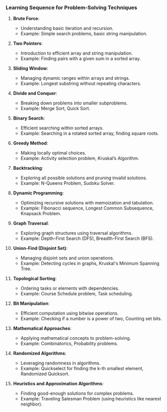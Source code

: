 ### Learning Sequence for Problem-Solving Techniques

1. **Brute Force**:
   - Understanding basic iteration and recursion.
   - Example: Simple search problems, basic string manipulation.

2. **Two Pointers**:
   - Introduction to efficient array and string manipulation.
   - Example: Finding pairs with a given sum in a sorted array.

3. **Sliding Window**:
   - Managing dynamic ranges within arrays and strings.
   - Example: Longest substring without repeating characters.

4. **Divide and Conquer**:
   - Breaking down problems into smaller subproblems.
   - Example: Merge Sort, Quick Sort.

5. **Binary Search**:
   - Efficient searching within sorted arrays.
   - Example: Searching in a rotated sorted array, finding square roots.

6. **Greedy Method**:
   - Making locally optimal choices.
   - Example: Activity selection problem, Kruskal’s Algorithm.

7. **Backtracking**:
   - Exploring all possible solutions and pruning invalid solutions.
   - Example: N-Queens Problem, Sudoku Solver.

8. **Dynamic Programming**:
   - Optimizing recursive solutions with memoization and tabulation.
   - Example: Fibonacci sequence, Longest Common Subsequence, Knapsack Problem.

9. **Graph Traversal**:
   - Exploring graph structures using traversal algorithms.
   - Example: Depth-First Search (DFS), Breadth-First Search (BFS).

10. **Union-Find (Disjoint Set)**:
    - Managing disjoint sets and union operations.
    - Example: Detecting cycles in graphs, Kruskal's Minimum Spanning Tree.

11. **Topological Sorting**:
    - Ordering tasks or elements with dependencies.
    - Example: Course Schedule problem, Task scheduling.

12. **Bit Manipulation**:
    - Efficient computation using bitwise operations.
    - Example: Checking if a number is a power of two, Counting set bits.

13. **Mathematical Approaches**:
    - Applying mathematical concepts to problem-solving.
    - Example: Combinatorics, Probability problems.

14. **Randomized Algorithms**:
    - Leveraging randomness in algorithms.
    - Example: Quickselect for finding the k-th smallest element, Randomized Quicksort.

15. **Heuristics and Approximation Algorithms**:
    - Finding good-enough solutions for complex problems.
    - Example: Traveling Salesman Problem (using heuristics like nearest neighbor).